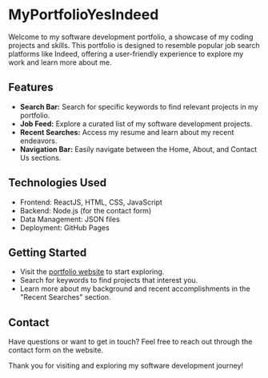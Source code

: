 # MyPortfolioYesIndeed

Welcome to my software development portfolio, a showcase of my coding projects and skills. This portfolio is designed to resemble popular job search platforms like Indeed, offering a user-friendly experience to explore my work and learn more about me.

## Features

- **Search Bar:** Search for specific keywords to find relevant projects in my portfolio.
- **Job Feed:** Explore a curated list of my software development projects.
- **Recent Searches:** Access my resume and learn about my recent endeavors.
- **Navigation Bar:** Easily navigate between the Home, About, and Contact Us sections.

## Technologies Used

- Frontend: ReactJS, HTML, CSS, JavaScript
- Backend: Node.js (for the contact form)
- Data Management: JSON files
- Deployment: GitHub Pages

## Getting Started

- Visit the [portfolio website](https://chillgatez.github.io/MyPortfolioYesIndeed/) to start exploring.
- Search for keywords to find projects that interest you.
- Learn more about my background and recent accomplishments in the "Recent Searches" section.

## Contact

Have questions or want to get in touch? Feel free to reach out through the contact form on the website.

Thank you for visiting and exploring my software development journey!


